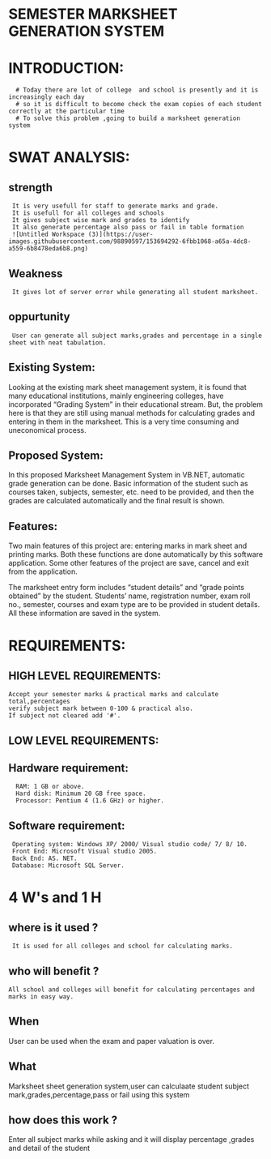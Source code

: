 # SEMESTER MARKSHEET GENERATION SYSTEM

# INTRODUCTION:
      
      # Today there are lot of college  and school is presently and it is increasingly each day 
      # so it is difficult to become check the exam copies of each student correctly at the particular time
      # To solve this problem ,going to build a marksheet generation system
      
# SWAT ANALYSIS:

 ## strength
     It is very usefull for staff to generate marks and grade.
     It is usefull for all colleges and schools
     It gives subject wise mark and grades to identify
     It also generate percentage also pass or fail in table formation
     ![Untitled Workspace (3)](https://user-images.githubusercontent.com/98890597/153694292-6fbb1068-a65a-4dc8-a559-6b8478eda6b8.png)

 ## Weakness 
     It gives lot of server error while generating all student marksheet.
 ## oppurtunity
     User can generate all subject marks,grades and percentage in a single sheet with neat tabulation.
  ## Existing System:

Looking at the existing mark sheet management system, it is found that many educational institutions, mainly engineering colleges, have incorporated “Grading System” in their educational stream. But, the problem here is that they are still using manual methods for calculating grades and entering in them in the marksheet. This is a very time consuming and uneconomical process.

## Proposed System:

In this proposed Marksheet Management System in VB.NET, automatic grade generation can be done. Basic information of the student such as courses taken, subjects, semester, etc. need to be provided, and then the grades are calculated automatically and the final result is shown.
      
## Features:

Two main features of this project are: entering marks in mark sheet and printing marks. Both these functions are done automatically by this software application. Some other features of the project are save, cancel and exit from the application.

The marksheet entry form includes “student details” and “grade points obtained” by the student. Students’ name, registration number, exam roll no., semester, courses and exam type are to be provided in student details. All these information are saved in the system.

# REQUIREMENTS:

## HIGH LEVEL REQUIREMENTS:
    Accept your semester marks & practical marks and calculate total,percentages
    verify subject mark between 0-100 & practical also.
    If subject not cleared add '#'.
    
## LOW LEVEL REQUIREMENTS:
    
## Hardware requirement:
      RAM: 1 GB or above.
      Hard disk: Minimum 20 GB free space.
      Processor: Pentium 4 (1.6 GHz) or higher.
## Software requirement:
     Operating system: Windows XP/ 2000/ Visual studio code/ 7/ 8/ 10.
     Front End: Microsoft Visual studio 2005.
     Back End: AS. NET.
     Database: Microsoft SQL Server.
         
# 4 W's and 1 H     

## where is it used ?
     It is used for all colleges and school for calculating marks.
## who will benefit ?
    All school and colleges will benefit for calculating percentages and marks in easy way.
## When
   User can be used when the exam and paper valuation is over.
## What
   Marksheet sheet generation system,user can calculaate student subject mark,grades,percentage,pass or fail using this system
## how does this work ?
   Enter all subject marks while asking and it will display percentage ,grades and detail of the student
    


      
      
